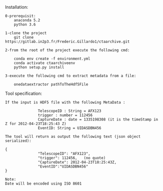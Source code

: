 Installation:

    0-prerequisit:
        anaconda 5.2
        python 3.6
    
    1-clone the project
        git clone https://gitlab.in2p3.fr/Frederic.Gillardo1/ctaarchive.git
    
    2-from the root of the project execute the following cmd:
    
        conda env create -f environment.yml
        conda activate ctaarchiveenv
        python setup.py install
        
    3-execute the following cmd to extract metadata from a file:
    
        onedataextractor pathToTheHdf5File



Tool specification:
 
    If the input is HDF5 file with the following MetaData :
     
                   TelescopeID : String = AFX123
                   trigger : number = 112456
                   CaptureDate : date = 1335198308 (it is the timeStamp in Z for 2012-04-23T18:25:43 Z)
                   EventID: String = UIDASDBN456
     
    The tool will return as output the following text (json object serialized):
     
    {
                   "TelescopeID": "AFX123",
                   "trigger": 112456,   (no quote)
                   "CaptureDate": 2012-04-23T18:25:43Z,
                   "EventID":"UIDASDBN456"
    }
     
    Note:
    Date will be encoded using ISO 8601



